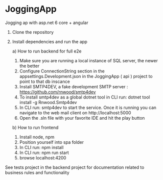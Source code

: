 # JoggingApp
Jogging ap with asp.net 6 core + angular 

1) Clone the repository

3) Install dependencies and run the app

   a) How to run backend for full e2e
    
     1) Make sure you are running a local instance of SQL server, the newer the better
     2) Configure ConnectionString section in the appsettings.Development.json in the JoggingApp ( api ) project to point to that db inscance
     3) Install SMTP4DEV, a fake development SMTP server : https://github.com/rnwood/smtp4dev
     4) To install smtp4dev as a global dotnet tool in CLI run: dotnet tool install -g Rnwood.Smtp4dev
     5) In CLI run: smtp4dev to start the service. Once it is running you can navigate to the web mail client on http://localhost:5000
     6) Open the .sln file with your favorite IDE and hit the play button
     
   b) How to run frontend
   
    1) Install node, npm
    2) Position yourself into spa folder
    3) In CLI run: npm install
    4) In CLI run: npm run start
    5) browse localhost:4200

See tests project in the backend project for documentation related to business rules and functionality
